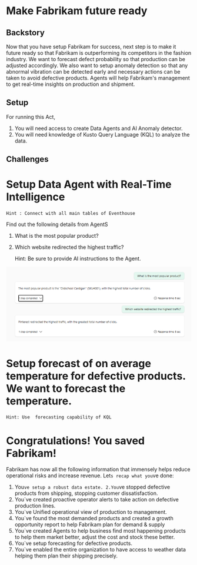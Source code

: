 # Make Fabrikam future ready

## Backstory
Now that you have setup Fabrikam for success, next step is to make it future ready so that Fabrikam is outperforming its competitors in the fashion industry. We want to forecast defect probability so that production can be adjusted accordingly. We also want to setup anomaly detection so that any abnormal vibration can be detected early and necessary actions can be taken to avoid defective products. Agents will help Fabrikam's management to get real-time insights on production and shipment.

## Setup
For running this Act, 
1. You will need access to create Data Agents and AI Anomaly detector. 
2. You will need knowledge of Kusto Query Language (KQL) to analyze the data.

## Challenges 

# Setup Data Agent with Real-Time Intelligence
    
    Hint : Connect with all main tables of Eventhouse 
Find out the following details from AgentS
1. What is the most popular product?
2. Which website redirected the highest traffic?


    Hint: Be sure to provide AI instructions to the Agent.

<img src="../Assets/Agent Answers.png" alt="Alt text" width="1000"/>

# Setup forecast of on average temperature for defective products. We want to forecast the temperature. 
    Hint: Use  forecasting capability of KQL

# Congratulations! You saved Fabrikam! 
Fabrikam has now all the following information that immensely helps reduce operational risks and increase revenue. 
Let`s recap what you`ve done:
1. You`ve setup a robust data estate.
2.You`ve stopped defective products from shipping, stopping customer dissatisfaction.
3. You`ve created proactive operator alerts to take action on defective production lines.
4. You`ve Unified operational view of production to management.
5. You`ve found the most demanded products and created a growth opportunity report to help Fabrikam plan for demand & supply
6. You`ve created Agents to help business find most happening products to help them market better, adjust the cost and stock these better.
7. You`ve setup forecasting for defective products.
8. You`ve enabled the entire organization to have access to weather data helping them plan their shipping precisely.





